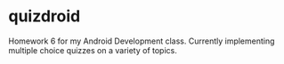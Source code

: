 # quizdroid
Homework 6 for my Android Development class.  Currently implementing multiple choice quizzes on a variety of topics.
